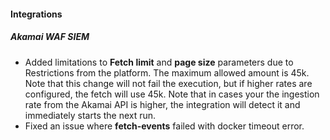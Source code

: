 #### Integrations

##### Akamai WAF SIEM

- Added limitations to **Fetch limit** and **page size** parameters due to Restrictions from the platform. The maximum allowed amount is 45k. Note that this change will not fail the execution, but if higher rates are configured, the fetch will use 45k. Note that in cases your the ingestion rate from the Akamai API is higher, the integration will detect it and immediately starts the next run.
- Fixed an issue where **fetch-events** failed with docker timeout error.
